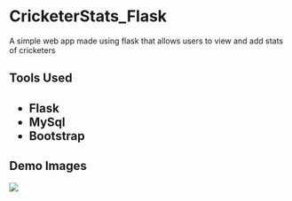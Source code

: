 # CricketerStats_Flask

<p>A simple web app made using flask that allows users to view and add stats of cricketers</p>

<h2>Tools Used<h2>
<ul>
  <li>Flask</li>
  <li>MySql</li>
  <li>Bootstrap</li>
</ul>

<h2>Demo Images</h2>
<img src="https://drive.google.com/file/d/1nX_fxQ33vChSEI761miEm6c8pSX4cYwC/view?usp=sharing"/>

